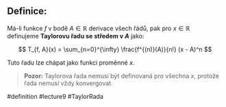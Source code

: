 ## Definice: 

Má-li funkce $f$ v bodě $A \in \mathbb{R}$ derivace všech řádů, pak pro $x \in \mathbb{R}$ definujeme **Taylorovu řadu se středem v $A$** jako:

$$
T_{f, A}(x) = \sum_{n=0}^{\infty} \frac{f^{(n)}(A)}{n!} (x - A)^n
$$

Tuto řadu lze chápat jako funkci proměnné $x$.

> **Pozor:** Taylorova řada nemusí být definovaná pro všechna $x$, protože řada nemusí vždy konvergovat.




#definition #lecture9 #TaylorRada


